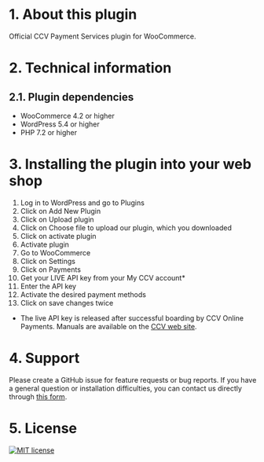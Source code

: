 # 1. About this plugin

Official CCV Payment Services plugin for WooCommerce.

# 2. Technical information

## 2.1. Plugin dependencies

- WooCommerce 4.2 or higher
- WordPress 5.4 or higher
- PHP 7.2 or higher

# 3. Installing the plugin into your web shop

1. Log in to WordPress and go to Plugins
2. Click on Add New Plugin
3. Click on Upload plugin
4. Click on Choose file to upload our plugin, which you downloaded
5. Click on activate plugin
6. Activate plugin
7. Go to WooCommerce
8. Click on Settings
9. Click on Payments
10. Get your LIVE API key from your My CCV account*
11. Enter the API key
12. Activate the desired payment methods
13. Click on save changes twice

* The live API key is released after successful boarding by CCV Online Payments.
Manuals are available on the [CCV web site](https://www.ccv.eu/nl/service/support/handleidingen).

# 4. Support

Please create a GitHub issue for feature requests or bug reports. If you have a general question or installation difficulties, you can contact us directly through [this form](https://www.ccv.eu/nl/betaaloplossingen/betaaloplossingen-online/online-payments-voor-developers). 

# 5. License

[![MIT license](https://img.shields.io/github/license/CCV/ccvonlinepayments-woocommerce)](https://github.com/CCV/ccvonlinepayments-woocommerce/blob/master/LICENSE.txt)
